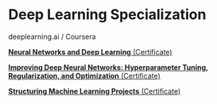 # Deep Learning Specialization
deeplearning.ai / Coursera

[<b>Neural Networks and Deep Learning</b> (Certificate)](https://www.coursera.org/account/accomplishments/records/GB769NF2CX6E)

[<b>Improving Deep Neural Networks: Hyperparameter Tuning, Regularization, and Optimization</b> (Certificate)](https://coursera.org/share/891f53152118231a9d35f4c66382b16e)

[<b>Structuring Machine Learning Projects</b> (Certificate)](https://coursera.org/share/1804d4cc643058d691b00ecd3caf03eb)

